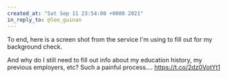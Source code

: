 ```yaml
---
created_at: "Sat Sep 11 23:54:00 +0000 2021"
in_reply_to: @leo_guinan
---
```


To end, here is a screen shot from the service I'm using to fill out for my background check. 

And why do I still need to fill out info about my education history, my previous employers, etc? Such a painful process.... https://t.co/2dz0VotYt1